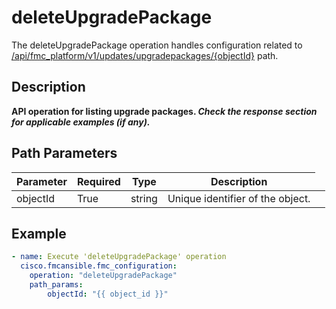 # deleteUpgradePackage

The deleteUpgradePackage operation handles configuration related to [/api/fmc_platform/v1/updates/upgradepackages/{objectId}](/paths//api/fmc_platform/v1/updates/upgradepackages/{object_id}.md) path.&nbsp;
## Description
**API operation for listing upgrade packages. _Check the response section for applicable examples (if any)._**

## Path Parameters
| Parameter | Required | Type | Description |
| --------- | -------- | ---- | ----------- |
| objectId | True | string <td colspan=3> Unique identifier of the object. |

## Example
```yaml
- name: Execute 'deleteUpgradePackage' operation
  cisco.fmcansible.fmc_configuration:
    operation: "deleteUpgradePackage"
    path_params:
        objectId: "{{ object_id }}"

```
